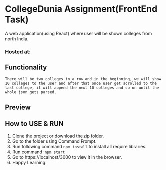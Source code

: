 # CollegeDunia Assignment(FrontEnd Task)
A web application(using React) where user will be shown colleges from north India.

### Hosted at: 

## Functionality
`There will be two colleges in a row and in the beginning, we will show 10 colleges to the user and after that once user get scrolled to the last college, it will append the next 10 colleges and so on until the whole json gets parsed.`

## Preview

## How to USE & RUN
1. Clone the project or download the zip folder.
2. Go to the folder using Command Prompt.
3. Run following command `npm install` to install all require libraries.
4. Run command :`npm start`
5. Go to https://localhost/3000 to view it in the browser.
6. Happy Learning.
